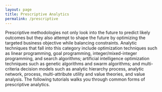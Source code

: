 ```yaml
---
layout: page
title: Prescriptive Analytics
permalink: /prescriptive
---
```


Prescriptive methodologies not only look into the future to predict likely outcomes but they also attempt to shape the future by optimizing the targeted business objective while balancing constraints. Analytic techniques that fall into this category include optimization techniques such as linear programming, goal programming, integer/mixed-integer programming, and search algorithms; artificial intelligence optimization techniques such as genetic algorithms and swarm algorithms; and multi-criteria decision models such as analytic hierarchy process, analytic network, process, multi-attribute utility and value theories, and value analysis. The following tutorials walks you through common forms of prescriptive analytics.
